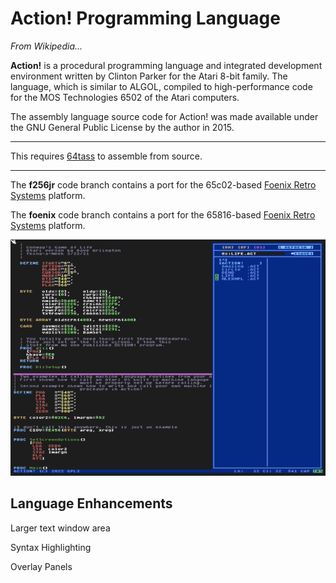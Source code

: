 # Action! Programming Language

*From Wikipedia...*

**Action!** is a procedural programming language and integrated development environment written by Clinton Parker for the Atari 8-bit family. The language, which is similar to ALGOL, compiled to high-performance code for the MOS Technologies 6502 of the Atari computers.

The assembly language source code for Action! was made available under the GNU General Public License by the author in 2015.

---

This requires [64tass](https://sourceforge.net/projects/tass64/) to assemble from source.

---

The **f256jr** code branch contains a port for the 65c02-based [Foenix Retro Systems](https://c256foenix.com/) platform.

The **foenix** code branch contains a port for the 65816-based [Foenix Retro Systems](https://c256foenix.com/) platform.

![Action!](media/Action!SplitWindowDOS.png)

## Language Enhancements

Larger text window area

Syntax Highlighting

Overlay Panels
